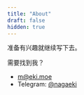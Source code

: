 ```yaml
---
title: "About"
draft: false
hidden: true
---
```


准备有兴趣就继续写下去。

需要找到我？
- [m@eki.moe](mailto:m@eki.moe)
- Telegram: [@nagaeki](https://nagaeki.t.me/)